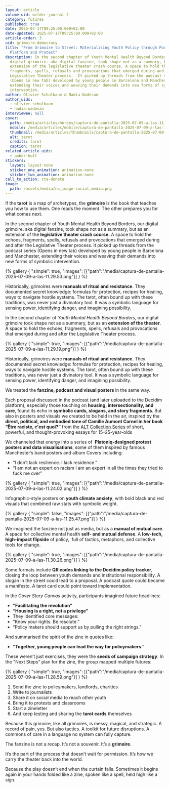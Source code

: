```yaml
---
layout: article
volume-uid: wilder-journal-2
category: futures
published: true
date: 2025-07-17T09:25:00.000+02:00
date-updated: 2025-07-17T09:25:00.000+02:00
article-order: 3
uid: grimoire-democracy
title: "From Grimoire to Street: Materialising Youth Policy through Podcast,
  Platform and Protest"
description: In the second chapter of Youth Mental Health Beyond Borders, our
  digital grimoire. aka digital fanzine, took shape not as a summary, but as an
  extension of the legislative theater crash course. A space to hold the echoes,
  fragments, spells, refusals and provocations that emerged during and after the
  Legislative Theater process.  It picked up threads from the podcast series
  (Opens in new tab) developed by young people in Barcelona and Manchester,
  extending their voices and weaving their demands into new forms of symbolic
  intervention.
author: Olivier Schulbaum & Nadia Nadesan
author_uids:
  - olivier-schulbaum
  - nadia-nadesan
interviewee: null
cover:
  path: /media/articles/heroes/captura-de-pantalla-2025-07-09-a-las-11.29.19.png
  mobile: /media/articles/mobile/captura-de-pantalla-2025-07-09-a-las-11.29.19.png
  thumbnail: /media/articles/thumbnails/captura-de-pantalla-2025-07-09-a-las-11.29.19.png
  alt: tarot
  credits: tarot
  caption: tarot
related_article_uids:
  - amber-huff
stickers:
  layout: layout-none
  sticker_one_animation: animation-none
  sticker_two_animation: animation-none
call_to_action: cta-donate
image:
  path: /assets/media/no_image-social_media.png
---
```

If the **tarot** is a map of archetypes, 
the **grimoire** is the book that teaches you how to use them.
One reads the moment.
The other prepares you for what comes next.

In the second chapter of Youth Mental Health Beyond Borders, our digital grimoire. aka digital fanzine, took shape not as a summary, but as an extension of the **legislative theater crash course.** A space to hold the echoes, fragments, spells, refusals and provocations that emerged during and after the Legislative Theater process.  It picked up threads from the podcast series (Opens in new tab) developed by young people in Barcelona and Manchester, extending their voices and weaving their demands into new forms of symbolic intervention.

{% gallery { "simple": true, "images": [{"path":"/media/captura-de-pantalla-2025-07-09-a-las-11.29.53.png"}] } %}

Historically, grimoires were **manuals of ritual and resistance**. They documented secret knowledge: formulas for protection, recipes for healing, ways to navigate hostile systems. The tarot, often bound up with these traditions, was never just a divinatory tool. It was a symbolic language for sensing power, identifying danger, and imagining possibility.

In the second chapter of *Youth Mental Health Beyond Borders*, our digital grimoire took shape not as a summary, but as an **extension of the theater**. A space to hold the echoes, fragments, spells, refusals and provocations that emerged during and after the Legislative Theater process.

{% gallery { "simple": true, "images": [{"path":"/media/captura-de-pantalla-2025-07-09-a-las-11.29.19.png"}] } %}

Historically, grimoires were **manuals of ritual and resistance**. They documented secret knowledge: formulas for protection, recipes for healing, ways to navigate hostile systems. The tarot, often bound up with these traditions, was never just a divinatory tool. It was a symbolic language for sensing power, identifying danger, and imagining possibility.

We treated the **fanzine, podcast and visual posters** in the same way.

Each proposal discussed in the podcast (and later uploaded to the Decidim platform), especially those touching on **housing, intersectionality, and care**, found its echo in **symbolic cards, slogans, and story fragments**. But also in posters and visuals we created to be held in the air, inspired by the **direct, political, and embodied tone of Camille Aumont Carnel in her book “Être raciste, c'est quoi?”** from the [ALT Collection Series](https://openspaces.platoniq.net/link?external_url=https%3A%2F%2Fwww.editionsdelamartiniere.fr%2Falt) of short, powerful, and thought-provoking essays for 15–25-year-olds

We channeled that energy into a series of  **Platoniq-designed protest posters and data visualisations**, some of them inspired by famous Manchester’s band posters and album Covers including:

* “I don’t lack resilience. I lack residence.”
* “I am not an expert on racism I am an expert in all the times they tried to fuck me over”

{% gallery { "simple": true, "images": [{"path":"/media/captura-de-pantalla-2025-07-09-a-las-11.24.02.png"}] } %}

Infographic-style posters on **youth climate anxiety**, with bold black and red visuals that combined raw stats with symbolic weight.

{% gallery { "simple": false, "images": [{"path":"/media/captura-de-pantalla-2025-07-09-a-las-11.25.47.png"}] } %}

We imagined the fanzine not just as media, but as a **manual of mutual care**.
A space for collective mental health **self- and mutual defense**.
A **low-tech, high-impact flipside** of policy,  full of tactics, metaphors, and collective tools for change.

{% gallery { "simple": true, "images": [{"path":"/media/captura-de-pantalla-2025-07-09-a-las-11.30.26.png"}] } %}

Some formats include **QR codes linking to the Decidim policy tracker**,
 closing the loop between youth demands and institutional responsibility. A slogan in the street could lead to a proposal. A podcast quote could become a manifesto. A tarot card could point toward implementation.

In the *Cover Story Canvas* activity, participants imagined future headlines:

* **“Facilitating the revolution”**
* **“Housing is a right, not a privilege”**
* They identified core messages:
* “Know your rights. Be resolute.”
* “Policy makers should support us by pulling the right strings.”

And summarised the spirit of the zine in quotes like:

* **“Together, young people can lead the way for policymakers.”**

These weren’t just exercises, they were the **seeds of campaign strategy**. In the "Next Steps" plan for the zine, the group mapped multiple futures:

{% gallery { "simple": true, "images": [{"path":"/media/captura-de-pantalla-2025-07-09-a-las-11.28.59.png"}] } %}

1. Send the zine to policymakers, landlords, charities
2. Write to journalists
3. Share it on social media to reach other youth
4. Bring it to protests and classrooms
5. Start a zineletter 
6. And keep testing and sharing the **tarot cards** themselves

Because this grimoire, like all grimoires, is messy, magical, and strategic.
A record of pain, yes. But also tactics.
A toolkit for future disruptions.
A commons of care in a language no system can fully capture.

The fanzine is not a recap.
It’s not a souvenir.
It’s a **grimoire**.

It’s the part of the process that doesn’t wait for permission.
It’s how we carry the theater back into the world.

Because the play doesn’t end when the curtain falls.
Sometimes it begins again in your hands
folded like a zine,
spoken like a spell,
held high like a sign.
